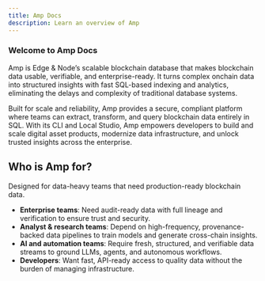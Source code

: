 ```yaml
---
title: Amp Docs
description: Learn an overview of Amp
---
```


### Welcome to Amp Docs

Amp is Edge & Node’s scalable blockchain database that makes blockchain data usable, verifiable, and enterprise-ready. It turns complex onchain data into structured insights with fast SQL-based indexing and analytics, eliminating the delays and complexity of traditional database systems.

Built for scale and reliability, Amp provides a secure, compliant platform where teams can extract, transform, and query blockchain data entirely in SQL. With its CLI and Local Studio, Amp empowers developers to build and scale digital asset products, modernize data infrastructure, and unlock trusted insights across the enterprise.

## Who is Amp for?

Designed for data-heavy teams that need production-ready blockchain data.

- **Enterprise teams**: Need audit-ready data with full lineage and verification to ensure trust and security.
- **Analyst & research teams**: Depend on high-frequency, provenance-backed data pipelines to train models and generate cross-chain insights.
- **AI and automation teams**: Require fresh, structured, and verifiable data streams to ground LLMs, agents, and autonomous workflows.
- **Developers**: Want fast, API-ready access to quality data without the burden of managing infrastructure.
